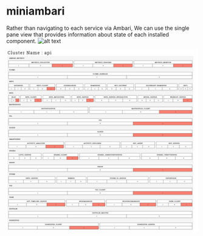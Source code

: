 # miniambari

Rather than navigating to each service via Ambari, We can use the single pane view that provides information about state of each installed component.
![alt text](https://community.hortonworks.com/storage/attachments/42877-ambari-all-services-stopped.jpg)

![alt text](https://github.com/hemantdindi/miniambari/blob/master/miniAmbari.png)
